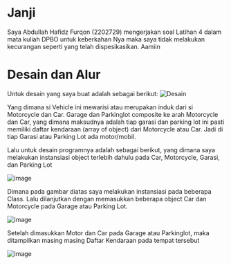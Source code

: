 # Janji
Saya Abdullah Hafidz Furqon (2202729) mengerjakan soal Latihan 4 dalam mata kuliah DPBO untuk keberkahan Nya maka saya tidak melakukan kecurangan seperti yang telah dispesikasikan. Aamiin

# Desain dan Alur
Untuk desain yang saya buat adalah sebagai berikut:
![Desain](https://github.com/hafidzf25/LP4DPBO2024C2/assets/117885795/65708b73-3fd6-4eac-b9de-e1784f5fc1b4)

Yang dimana si Vehicle ini mewarisi atau merupakan induk dari si Motorcycle dan Car. Garage dan Parkinglot composite ke arah Motorcycle dan Car, yang dimana maksudnya adalah tiap garasi dan parking lot ini pasti memiliki daftar kendaraan (array of object) dari Motorcycle atau Car. Jadi di tiap Garasi atau Parking Lot ada motor/mobil.

Lalu untuk desain programnya adalah sebagai berikut, yang dimana saya melakukan instansiasi object terlebih dahulu pada Car, Motorcycle, Garasi, dan Parking Lot

![image](https://github.com/hafidzf25/LP4DPBO2024C2/assets/117885795/1224b650-d95d-491d-a1c0-5afb61d8b681)

Dimana pada gambar diatas saya melakukan instansiasi pada beberapa Class. Lalu dilanjutkan dengan memasukkan beberapa object Car dan Motorcycle pada Garage atau Parking Lot.

![image](https://github.com/hafidzf25/LP4DPBO2024C2/assets/117885795/0fa86819-a949-4913-b26f-31ee1718be40)

Setelah dimasukkan Motor dan Car pada Garage atau Parkinglot, maka ditampilkan masing masing Daftar Kendaraan pada tempat tersebut

![image](https://github.com/hafidzf25/LP4DPBO2024C2/assets/117885795/0bd40d74-8a01-409d-a659-8fa8ff4f2c71)

